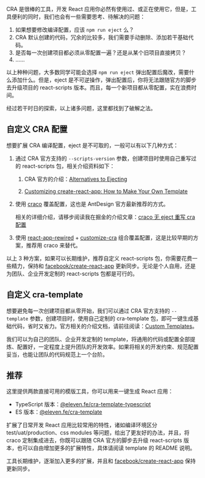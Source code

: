 CRA 是很棒的工具，开发 React 应用你必然有使用过、或正在使用它，但是，工具便利的同时，我们也会有一些需要思考、待解决的问题：

1. 如果想要修改编译配置，应该 `npm run eject` 么？
2. CRA 默认创建的代码，冗余的比较多，我们需要手动删除、添加若干基础代码。
3. 是否每一次创建项目都必须从零配置一遍？还是从某个旧项目直接拷贝？
4. ......

以上种种问题，大多数同学可能会选择 `npm run eject` 弹出配置后魔改，需要什么添加什么。但是，eject 是不可逆操作，弹出配置后，你将无法跟随官方的脚步去升级项目的 react-scripts 版本。而且，每一个新项目都从零配置，实在浪费时间。

经过若干时日的探索，以上诸多问题，这里都找到了破解之法。

## 自定义 CRA 配置

想要扩展 CRA 编译配置，eject 是不可取的，一般可以有以下几种方式：

1. 通过 CRA 官方支持的 `--scripts-version` 参数，创建项目时使用自己重写过的 react-scripts 包，相关介绍资料如下：

   1. CRA 官方的介绍：[Alternatives to Ejecting](https://create-react-app.dev/docs/alternatives-to-ejecting/)

   2. [Customizing create-react-app: How to Make Your Own Template](https://auth0.com/blog/how-to-configure-create-react-app/)

2. 使用 [craco](https://github.com/gsoft-inc/craco) 覆盖配置，这也是 AntDesign 官方最新推荐的方式。

   相关的详细介绍，请移步阅读我在掘金的介绍文章：[craco 无 eject 重写 cra 配置](https://juejin.cn/post/6871148364919111688)

3. 使用 [react-app-rewired](https://github.com/timarney/react-app-rewired) + [customize-cra](https://github.com/arackaf/customize-cra) 组合覆盖配置，这是比较早期的方案，推荐用 craco 来替代。

以上 3 种方案，如果可以长期维护，推荐自定义 react-scripts 包，你需要花费一些精力，保持和 [facebook/create-react-app](https://github.com/facebook/create-react-app) 更新同步。无论是个人自用，还是为团队、企业开发定制的 react-scripts 包都是可行的。

## 自定义 cra-template

想要避免每一次创建项目都从零开始，我们可以通过 CRA 官方支持的 `--template` 参数，创建项目时，使用自己定制的 cra-template 包，即可一键生成基础代码，省时又省力。官方相关的介绍文档，请前往阅读：[Custom Templates](https://create-react-app.dev/docs/custom-templates)。

我们可以为自己的团队、企业开发定制的 template，将通用的代码或配置全部提炼、配置好，一定程度上提升团队的开发效率。如果将相关的开发约束、规范配置妥当，也能让团队的代码规范上一个台阶。

## 推荐

这里提供两款直接可用的模版工具，你可以用来一键生成 React 应用：

- TypeScript 版本：[@eleven.fe/cra-template-typescript](https://www.npmjs.com/package/@eleven.fe/cra-template-typescript)
- ES 版本：[@eleven.fe/cra-template](https://www.npmjs.com/package/@eleven.fe/cra-template)

扩展了日常开发 React 应用比较常用的特性，诸如编译环境区分 test/uat/production、css modules 等问题，给出了更友好的办法，并且，将 craco 定制集成进去，你既可以跟随 CRA 官方的脚步去升级 react-scripts 版本，也可以自由增加更多的扩展特性，具体请阅读 template 的 README 说明。

工具长期维护，逐渐加入更多的扩展，并且和 [facebook/create-react-app](https://github.com/facebook/create-react-app) 保持更新同步。
